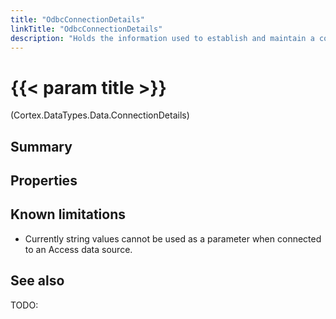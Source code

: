 ```yaml
---
title: "OdbcConnectionDetails"
linkTitle: "OdbcConnectionDetails"
description: "Holds the information used to establish and maintain a connection to a Odbc data source."
---
```


# {{< param title >}}

<p class="namespace">(Cortex.DataTypes.Data.ConnectionDetails)</p>

## Summary

## Properties

## Known limitations

- Currently string values cannot be used as a parameter when connected to an Access data source.

## See also

TODO:
